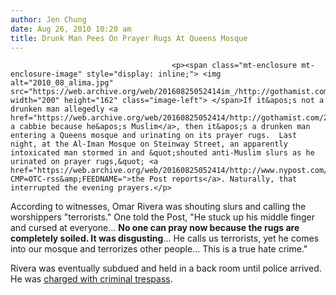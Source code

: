 ```yaml
---
author: Jen Chung
date: Aug 26, 2010 10:20 am
title: Drunk Man Pees On Prayer Rugs At Queens Mosque
---
```


	
										<p><span class="mt-enclosure mt-enclosure-image" style="display: inline;"> <img alt="2010_08_alima.jpg" src="https://web.archive.org/web/20160825052414im_/http://gothamist.com/attachments/jen/2010_08_alima.jpg" width="200" height="162" class="image-left"> </span>If it&apos;s not a drunken man allegedly <a href="https://web.archive.org/web/20160825052414/http://gothamist.com/2010/08/25/passenger_charged_with_hate_crime_f.php">stabbing a cabbie because he&apos;s Muslim</a>, then it&apos;s a drunken man entering a Queens mosque and urinating on its prayer rugs.  Last night, at the Al-Iman Mosque on Steinway Street, an apparently intoxicated man stormed in and &quot;shouted anti-Muslim slurs as he urinated on prayer rugs,&quot; <a href="https://web.archive.org/web/20160825052414/http://www.nypost.com/p/news/local/queens/drunk_desecration_at_mosque_fA7FZKYh59hx3Bjika6UGN?CMP=OTC-rss&amp;FEEDNAME=">the Post reports</a>. Naturally, that interrupted the evening prayers.</p>

<p>According to witnesses, Omar Rivera was shouting slurs and calling the worshippers &quot;terrorists.&quot; One told the Post, &quot;He stuck up his middle finger and cursed at everyone... <strong>No one can pray now because the rugs are completely soiled. It was disgusting</strong>... He calls us terrorists, yet he comes into our mosque and terrorizes other people...  This is a true hate crime.&quot;</p>

<p>Rivera was eventually subdued and held in a back room until police arrived. He was <a href="https://web.archive.org/web/20160825052414/http://abclocal.go.com/wabc/story?section=news/local&amp;id=7630863">charged with criminal trespass</a>.</p>					
										
									
				